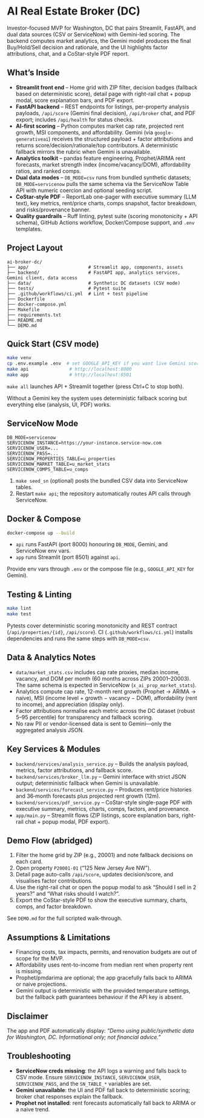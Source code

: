 # AI Real Estate Broker (DC)

Investor-focused MVP for Washington, DC that pairs Streamlit, FastAPI, and dual data sources (CSV or ServiceNow) with Gemini-led scoring. The backend computes market analytics, the Gemini model produces the final Buy/Hold/Sell decision and rationale, and the UI highlights factor attributions, chat, and a CoStar-style PDF report.

## What’s Inside
- **Streamlit front end** – Home grid with ZIP filter, decision badges (fallback based on deterministic score), detail page with right-rail chat + popup modal, score explanation bars, and PDF export.
- **FastAPI backend** – REST endpoints for listings, per-property analysis payloads, `/api/score` (Gemini final decision), `/api/broker` chat, and PDF export; includes `/api/health` for status checks.
- **AI-first scoring** – Python computes market cap rate, projected rent growth, MSI components, and affordability. Gemini (via `google-generativeai`) receives the structured payload + factor attributions and returns score/decision/rationale/top contributors. A deterministic fallback mirrors the rubric when Gemini is unavailable.
- **Analytics toolkit** – pandas feature engineering, Prophet/ARIMA rent forecasts, market strength index (income/vacancy/DOM), affordability ratios, and ranked comps.
- **Dual data modes** – `DB_MODE=csv` runs from bundled synthetic datasets; `DB_MODE=servicenow` pulls the same schema via the ServiceNow Table API with numeric coercion and optional seeding script.
- **CoStar-style PDF** – ReportLab one-pager with executive summary (LLM text), key metrics, rent/price charts, comps snapshot, factor breakdown, and risks/provenance banner.
- **Quality guardrails** – Ruff linting, pytest suite (scoring monotonicity + API schema), GitHub Actions workflow, Docker/Compose support, and `.env` templates.

## Project Layout
```
ai-broker-dc/
├── app/                      # Streamlit app, components, assets
├── backend/                  # FastAPI app, analytics services, Gemini client, data access
├── data/                     # Synthetic DC datasets (CSV mode)
├── tests/                    # Pytest suite
├── .github/workflows/ci.yml  # Lint + test pipeline
├── Dockerfile
├── docker-compose.yml
├── Makefile
├── requirements.txt
├── README.md
└── DEMO.md
```

## Quick Start (CSV mode)
```bash
make venv
cp .env.example .env  # set GOOGLE_API_KEY if you want live Gemini scoring
make api               # http://localhost:8000
make app               # http://localhost:8501
```
`make all` launches API + Streamlit together (press Ctrl+C to stop both).

Without a Gemini key the system uses deterministic fallback scoring but everything else (analysis, UI, PDF) works.

## ServiceNow Mode
```env
DB_MODE=servicenow
SERVICENOW_INSTANCE=https://your-instance.service-now.com
SERVICENOW_USER=...
SERVICENOW_PASS=...
SERVICENOW_PROPERTIES_TABLE=u_properties
SERVICENOW_MARKET_TABLE=u_market_stats
SERVICENOW_COMPS_TABLE=u_comps
```
1. `make seed_sn` (optional) posts the bundled CSV data into ServiceNow tables.
2. Restart `make api`; the repository automatically routes API calls through ServiceNow.

## Docker & Compose
```bash
docker-compose up --build
```
- `api` runs FastAPI (port 8000) honouring `DB_MODE`, Gemini, and ServiceNow env vars.
- `app` runs Streamlit (port 8501) against `api`.

Provide env vars through `.env` or the compose file (e.g., `GOOGLE_API_KEY` for Gemini).

## Testing & Linting
```bash
make lint
make test
```
Pytests cover deterministic scoring monotonicity and REST contract (`/api/properties/{id}`, `/api/score`). CI (`.github/workflows/ci.yml`) installs dependencies and runs the same steps with `DB_MODE=csv`.

## Data & Analytics Notes
- `data/market_stats.csv` includes cap rate proxies, median income, vacancy, and DOM per month (60 months across ZIPs 20001–20003). The same schema is expected in ServiceNow (`x_ai_prop_market_stats`).
- Analytics compute cap rate, 12-month rent growth (Prophet → ARIMA → naive), MSI (income level + growth − vacancy − DOM), affordability (rent to income), and appreciation (display only).
- Factor attributions normalise each metric across the DC dataset (robust 5–95 percentile) for transparency and fallback scoring.
- No raw PII or vendor-licensed data is sent to Gemini—only the aggregated analysis JSON.

## Key Services & Modules
- `backend/services/analysis_service.py` – Builds the analysis payload, metrics, factor attributions, and fallback score.
- `backend/services/broker_llm.py` – Gemini interface with strict JSON output; deterministic fallback when Gemini is unavailable.
- `backend/services/forecast_service.py` – Produces rent/price histories and 36‑month forecasts plus projected rent growth (12m).
- `backend/services/pdf_service.py` – CoStar-style single-page PDF with executive summary, metrics, charts, comps, factors, and provenance.
- `app/main.py` – Streamlit flows (ZIP listings, score explanation bars, right-rail chat + popup modal, PDF export).

## Demo Flow (abridged)
1. Filter the home grid by ZIP (e.g., 20001) and note fallback decisions on each card.
2. Open property `P20001-01` (“125 New Jersey Ave NW”).
3. Detail page auto-calls `/api/score`, updates decision/score, and visualises factor contributions.
4. Use the right-rail chat or open the popup modal to ask “Should I sell in 2 years?” and “What risks should I watch?”.
5. Export the CoStar-style PDF to show the executive summary, charts, comps, and factor breakdown.

See `DEMO.md` for the full scripted walk-through.

## Assumptions & Limitations
- Financing costs, tax impacts, permits, and renovation budgets are out of scope for the MVP.
- Affordability uses rent-to-income from median rent when property rent is missing.
- Prophet/pmdarima are optional; the app gracefully falls back to ARIMA or naive projections.
- Gemini output is deterministic with the provided temperature settings, but the fallback path guarantees behaviour if the API key is absent.

## Disclaimer
The app and PDF automatically display: *“Demo using public/synthetic data for Washington, DC. Informational only; not financial advice.”*

## Troubleshooting
- **ServiceNow creds missing**: the API logs a warning and falls back to CSV mode. Ensure `SERVICENOW_INSTANCE`, `SERVICENOW_USER`, `SERVICENOW_PASS`, and the `SN_TABLE_*` variables are set.
- **Gemini unavailable**: the UI and PDF fall back to deterministic scoring; broker chat responses explain the fallback.
- **Prophet not installed**: rent forecasts automatically fall back to ARIMA or a naive trend.
